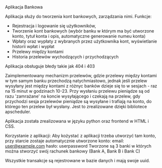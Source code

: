 Aplikacja Bankowa

Aplikacja służy do tworzenia kont bankowych, zarządzania nimi. Funkcje:
- Rejestracja i logowanie się użytkowników,
- Tworzenie kont bankowych (wybór banku w którym ma być utworzone konto, tytuł konta i opis, automatyczne generowanie numeu konta)
- Wpłaty oraz wypłaty z wybranych przez użytkownika kont, wyświetlanie historii wpłat i wypłat
- Przelewy między kontami
- Historia przelewów wychodzących i przychodzących

Aplikacja obsługuje błedy takie jak 404 i 403

Zaimplementowany mechanizm przelewów, gdzie przelewy między kontami w tym samym banku przechodzą natychmiastowo, jednak jeśli przelew wysyłany jest między kontami z różnyc banków dzieje się to w sesjach - raz na 15 minut w godzinach 10-23. Przy wysłaniu przelewu pieniądze są od razu 'zamrażane' na koncie wysyłającego i czekają na przelew, gdy przychodzi sesja przelewów pieniądze są wysyłane i trafiają na konto, do którego ten przelew był wysłany. Jest to zrealizowane dzięki bibliotece apscheduler.

Aplikacja została zrealizowana w języku python oraz frontend w HTML i CSS.

Korzystanie z aplikacji:
Aby kożystać  z aplikacji trzeba utworzyć tam konto, przy starcie zostaje automatycznie utworzone konto:
email: user@example.com
hasło: userpassword
Tworzone są 3 banki w których można stworzyć swój rachunek bankowy (Bank A, Bank B i Bank C)

Wszystkie transakcje są rejestrowane w bazie danych i mają swoje uuid.

